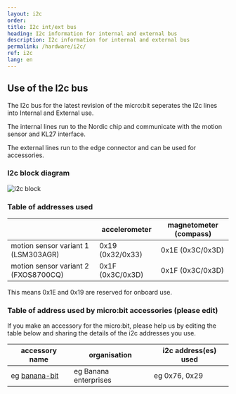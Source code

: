 ```yaml
---
layout: i2c
order:
title: I2c int/ext bus
heading: I2c information for internal and external bus
description: I2c information for internal and external bus
permalink: /hardware/i2c/
ref: i2c
lang: en
---
```


## Use of the  I2c bus

The I2c bus for the latest revision of the micro:bit seperates the I2c lines into Internal and External use. 

The internal lines run to the Nordic chip and communicate with the motion sensor and KL27 interface.

The external lines run to the edge connector and can be used for accessories.

### I2c block diagram
![i2c block](/docs/hardware/assets/i2c-block.svg)

### Table of addresses used

|                     | accelerometer    | magnetometer (compass) |
|---------------------|------------------|------------------------|
| motion sensor variant 1 (LSM303AGR) | 0x19 (0x32/0x33) | 0x1E (0x3C/0x3D)  |
| motion sensor variant 2 (FXOS8700CQ) | 0x1F (0x3C/0x3D) | 0x1F (0x3C/0x3D) |

This means 0x1E and 0x19 are reserved for onboard use.

### Table of address used by micro:bit accessories (please edit)
If you make an accessory for the micro:bit, please help us by editing the table below and sharing the details of the i2c addresses you use.

| accessory name | organisation | i2c address(es) used | 
|----------------|--------------|-----------------------|
| eg [banana-bit]()|eg Banana enterprises | eg 0x76, 0x29 |
